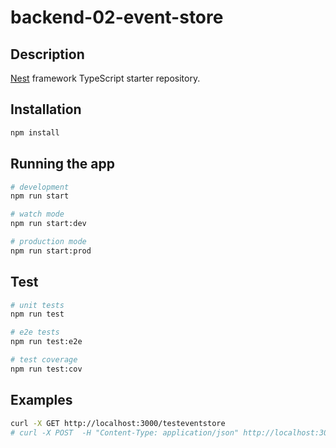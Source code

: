 # backend-02-event-store

## Description

[Nest](https://github.com/nestjs/nest) framework TypeScript starter repository.

## Installation

```bash
npm install
```

## Running the app

```bash
# development
npm run start

# watch mode
npm run start:dev

# production mode
npm run start:prod
```

## Test

```bash
# unit tests
npm run test

# e2e tests
npm run test:e2e

# test coverage
npm run test:cov
```

## Examples

```bash
curl -X GET http://localhost:3000/testeventstore
# curl -X POST  -H "Content-Type: application/json" http://localhost:3000/testeventstore -d '{"dragonId":"12345"}'
```
